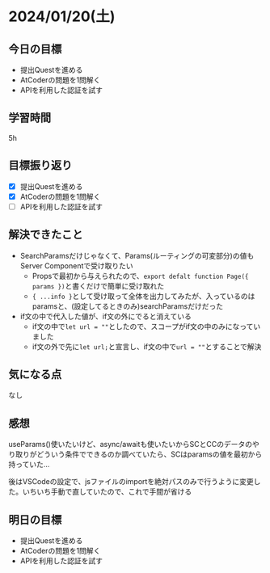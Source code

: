 # 2024/01/20(土)

## 今日の目標
* 提出Questを進める
* AtCoderの問題を1問解く
* APIを利用した認証を試す

## 学習時間
5h

## 目標振り返り
* [x] 提出Questを進める
* [x] AtCoderの問題を1問解く
* [ ] APIを利用した認証を試す

## 解決できたこと
- SearchParamsだけじゃなくて、Params(ルーティングの可変部分)の値もServer Componentで受け取りたい
  - Propsで最初から与えられたので、`export defalt function Page({ params })`と書くだけで簡単に受け取れた
  - `{ ...info }`として受け取って全体を出力してみたが、入っているのはparamsと、(設定してるときのみ)searchParamsだけだった
- if文の中で代入した値が、if文の外にでると消えている
  - if文の中で`let url = ""`としたので、スコープがif文の中のみになっていました
  - if文の外で先に`let url;`と宣言し、if文の中で`url = ""`とすることで解決

## 気になる点
なし

## 感想
useParams()使いたいけど、async/awaitも使いたいからSCとCCのデータのやり取りがどういう条件でできるのか調べていたら、SCはparamsの値を最初から持っていた...

後はVSCodeの設定で、jsファイルのimportを絶対パスのみで行うように変更した。いちいち手動で直していたので、これで手間が省ける

## 明日の目標
* 提出Questを進める
* AtCoderの問題を1問解く
* APIを利用した認証を試す
